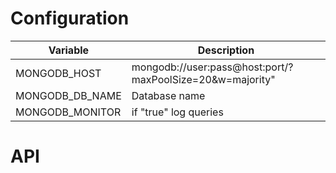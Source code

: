# Configuration
|Variable|Description|
|--|--|
|MONGODB_HOST|mongodb://user:pass@host:port/?maxPoolSize=20&w=majority"|
|MONGODB_DB_NAME|Database name|
|MONGODB_MONITOR|if "true" log queries|

# API
